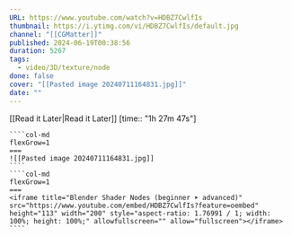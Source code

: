 ```yaml
---
URL: https://www.youtube.com/watch?v=HDBZ7CwlfIs
thumbnail: https://i.ytimg.com/vi/HDBZ7CwlfIs/default.jpg
channel: "[[CGMatter]]"
published: 2024-06-19T00:38:56
duration: 5267
tags:
  - video/3D/texture/node
done: false
cover: "[[Pasted image 20240711164831.jpg]]"
date: ""
---
```

[[Read it Later|Read it Later]] [time:: "1h 27m 47s"]
`````col
````col-md
flexGrow=1
===
![[Pasted image 20240711164831.jpg]]
````
````col-md
flexGrow=1
===
<iframe title="Blender Shader Nodes (beginner ➤ advanced)" src="https://www.youtube.com/embed/HDBZ7CwlfIs?feature=oembed" height="113" width="200" style="aspect-ratio: 1.76991 / 1; width: 100%; height: 100%;" allowfullscreen="" allow="fullscreen"></iframe>
````
`````
